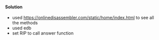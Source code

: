 #### Solution


- used https://onlinedisassembler.com/static/home/index.html to see all the methods
- used edb
- set RIP to call answer function
